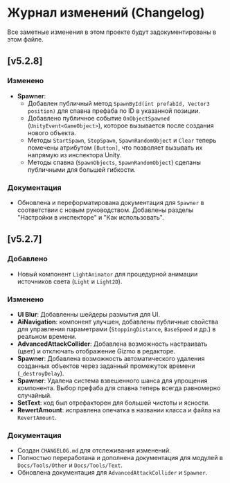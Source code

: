 # Журнал изменений (Changelog)

Все заметные изменения в этом проекте будут задокументированы в этом файле.

## [v5.2.8]

### Изменено
- **Spawner**:
  - Добавлен публичный метод `SpawnById(int prefabId, Vector3 position)` для спавна префаба по ID в указанной позиции.
  - Добавлено публичное событие `OnObjectSpawned` (`UnityEvent<GameObject>`), которое вызывается после создания нового объекта.
  - Методы `StartSpawn`, `StopSpawn`, `SpawnRandomObject` и `Clear` теперь помечены атрибутом `[Button]`, что позволяет вызывать их напрямую из инспектора Unity.
  - Методы спавна (`SpawnObjects`, `SpawnRandomObject`) сделаны публичными для большей гибкости.

### Документация
- Обновлена и переформатирована документация для `Spawner` в соответствии с новым руководством. Добавлены разделы "Настройки в инспекторе" и "Как использовать".

## [v5.2.7]

### Добавлено
- Новый компонент `LightAnimator` для процедурной анимации источников света (`Light` и `Light2D`).

### Изменено
- **UI Blur**: Добавленны шейдеры размытия для UI.
- **AiNavigation**: компонент улучшен, добавлены публичные свойства для управления параметрами (`StoppingDistance`, `BaseSpeed` и др.) в реальном времени.
- **AdvancedAttackCollider**: Добавлена возможность настраивать (цвет) и отключать отображение Gizmo в редакторе.
- **Spawner**: Добавлена возможность автоматического удаления созданных объектов через заданный промежуток времени (`_destroyDelay`).
- **Spawner**: Удалена система взвешенного шанса для упрощения компонента. Выбор префаба для спавна теперь всегда равномерно случайный.
- **SetText**: код был отрефакторен для большей чистоты и ясности.
- **RewertAmount**: исправлена опечатка в названии класса и файла на `RevertAmount`.

### Документация
- Создан `CHANGELOG.md` для отслеживания изменений.
- Полностью переработана и дополнена документация для модулей в `Docs/Tools/Other` и `Docs/Tools/Text`.
- Обновлена документация для `AdvancedAttackCollider` и `Spawner`.
